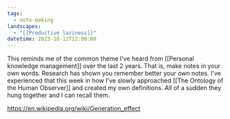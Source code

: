 ```yaml
---
tags:
  - note-making
landscapes:
  - "[[Productive laziness]]"
datetime: 2023-10-12T12:00:00
---
```

This reminds me of the common theme I've heard from [[Personal knowledge management]] over the last 2 years. That is, make notes in your own words. Research has shown you remember better your own notes. I've experienced that this week in how I've slowly approached [[The Ontology of the Human Observer]] and created my own definitions. All of a sudden they hung together and I can recall them.

https://en.wikipedia.org/wiki/Generation_effect
